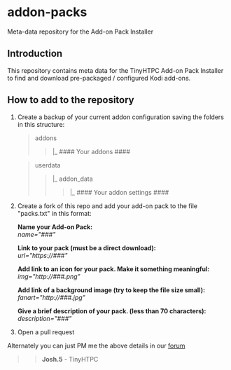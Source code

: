 addon-packs
===========

Meta-data repository for the Add-on Pack Installer


## Introduction
This repository contains meta data for the TinyHTPC Add-on Pack Installer to find and download pre-packaged / configured Kodi add-ons.



## How to add to the repository
1. Create a backup of your current addon configuration saving the folders in this structure:    

    > addons
    >>  |_   #### Your addons ####    

    > userdata   
    >>  |_   addon_data    
    >>>  |_   #### Your addon settings ####      

2. Create a fork of this repo and add your add-on pack to the file "packs.txt" in this format:

    **Name your Add-on Pack:**   
    *name="###"*    

    **Link to your pack (must be a direct download):**   
    *url="https://###"*    

    **Add link to an icon for your pack. Make it something meaningful:**   
    *img="http://###.png"*    

    **Add link of a background image (try to keep the file size small):**   
    *fanart="http://###.jpg"*    

    **Give a brief description of your pack. (less than 70 characters):**   
    *description="###"*    

3. Open a pull request



Alternately you can just PM me the above details in our [forum](http://tinyhtpc.co.nz/forum/ucp.php?i=pm&mode=compose&u=2)

>> **Josh.5** - TinyHTPC    
